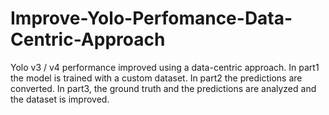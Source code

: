 # Improve-Yolo-Perfomance-Data-Centric-Approach
Yolo v3 / v4 performance improved using a data-centric approach.  In part1 the model is trained with a custom dataset. In part2 the predictions are converted. In part3, the ground truth and the predictions are analyzed and the dataset is improved.

